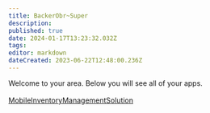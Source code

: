 ```yaml
---
title: BackerObr~Super
description: 
published: true
date: 2024-01-17T13:23:32.032Z
tags: 
editor: markdown
dateCreated: 2023-06-22T12:48:00.236Z
---
```


Welcome to your area. Below you will see all of your apps.<br><br>[MobileInventoryManagementSolution](/Apps/MIMS/MobileInventoryManagementSolution)<br>